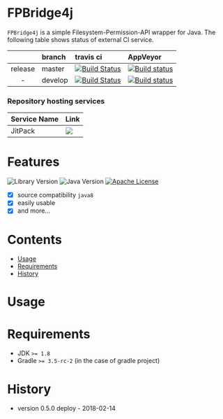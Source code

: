 <!--
<p align="center">
  <img src="asset/logo/brick.svg" height="100">
  <img src="asset/logo/foundation_title.png" height="100">
  <img src="asset/logo/brick.svg" height="100">
</p>

# Overview
-->
# FPBridge4j
`FPBridge4j` is a simple Filesystem-Permission-API wrapper for Java.
The following table shows status of external CI service.

| | branch | travis ci | AppVeyor |
|:---:|:---|:---|:---|
| release | master | [![Build Status](https://travis-ci.org/mickey305/FPBridge4j.svg?branch=master)](https://travis-ci.org/mickey305/FPBridge4j) | [![Build status](https://ci.appveyor.com/api/projects/status/kw8u113ot8x8by9i/branch/master?svg=true)](https://ci.appveyor.com/project/mickey305/FPBridge4j/branch/master) |
| - | develop | [![Build Status](https://travis-ci.org/mickey305/FPBridge4j.svg?branch=develop)](https://travis-ci.org/mickey305/FPBridge4j) | [![Build status](https://ci.appveyor.com/api/projects/status/kw8u113ot8x8by9i/branch/develop?svg=true)](https://ci.appveyor.com/project/mickey305/FPBridge4j/branch/develop) |

### Repository hosting services
| Service Name | Link |
|:---|:---|
| JitPack | [![](https://jitpack.io/v/mickey305/FPBridge4j.svg)](https://jitpack.io/#mickey305/FPBridge4j) |
<!--
| Bintray | [![Download](https://api.bintray.com/packages/mickey305/maven/FPBridge4j/images/download.svg)](https://bintray.com/mickey305/maven/FPBridge4j/_latestVersion) |
-->

# Features

![Library Version](https://img.shields.io/badge/FPBridge4j%20library-v0.5.0-green.svg?style=flat)
![Java Version](https://img.shields.io/badge/JDK-1.8-yellowgreen.svg?style=flat)
[![Apache License](http://img.shields.io/badge/license-Apache2.0-blue.svg?style=flat)](LICENSE)

- [x] source compatibility `java8`
- [x] easily usable
- [x] and more...

# Contents
- [Usage](#usage)
- [Requirements](#requirements)
- [History](#history)

# <a name="usage"> Usage
<!-- ===------------------------- TODO -------------------------=== -->

# <a name="requirements"> Requirements
- JDK `>= 1.8`
- Gradle `>= 3.5-rc-2` (in the case of gradle project)

# <a name="history"> History
 * version 0.5.0 deploy - 2018-02-14
